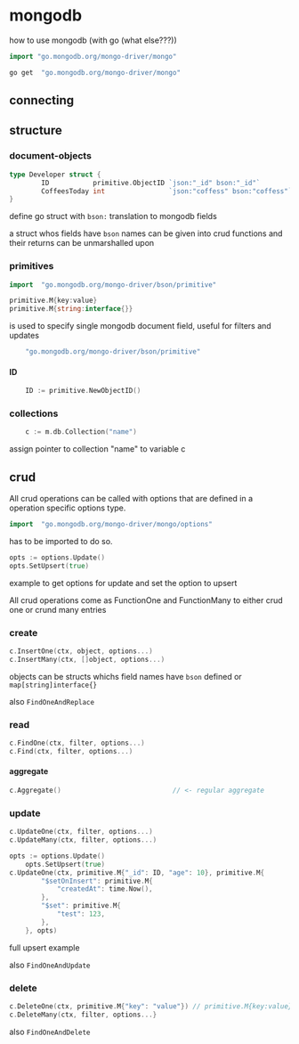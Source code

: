 # mongodb
how to use mongodb (with go (what else???))

```go
import "go.mongodb.org/mongo-driver/mongo"
```

```sh
go get 	"go.mongodb.org/mongo-driver/mongo"
```

## connecting


## structure

### document-objects
```go
type Developer struct {
		ID           primitive.ObjectID `json:"_id" bson:"_id"`
		CoffeesToday int                `json:"coffess" bson:"coffess"`
}
```
define go struct with `bson:` translation to mongodb fields

a struct whos fields have `bson` names can be given into crud functions and their returns can be unmarshalled upon

### primitives

```go 
import 	"go.mongodb.org/mongo-driver/bson/primitive"
```
```go
primitive.M{key:value}
primitive.M{string:interface{}}
```
is used to specify single mongodb document field, useful for filters and updates
```go
	"go.mongodb.org/mongo-driver/bson/primitive"
```
#### ID

```go
	ID := primitive.NewObjectID()
```

### collections

```go
	c := m.db.Collection("name")
```
assign pointer to collection "name" to variable c

## crud

All crud operations can be called with options that are defined in a operation specific options type.
```go
import	"go.mongodb.org/mongo-driver/mongo/options"
```
has to be imported to do so.
```go
opts := options.Update()
opts.SetUpsert(true)
```
example to get options for update and set the option to upsert

All crud operations come as FunctionOne and FunctionMany to either crud one or crund many entries

### create
```go
c.InsertOne(ctx, object, options...)
c.InsertMany(ctx, []object, options...)
```
objects can be structs whichs field names have `bson` defined or `map[string]interface{}`

also `FindOneAndReplace`

### read
```go
c.FindOne(ctx, filter, options...)    
c.Find(ctx, filter, options...)                                 
```


#### aggregate
```go
c.Aggregate()                            // <- regular aggregate
```

### update
```go
c.UpdateOne(ctx, filter, options...)
c.UpdateMany(ctx, filter, options...)
```

```go
opts := options.Update()
	opts.SetUpsert(true)
c.UpdateOne(ctx, primitive.M{"_id": ID, "age": 10}, primitive.M{
		"$setOnInsert": primitive.M{
			"createdAt": time.Now(),
		},
		"$set": primitive.M{
			"test": 123,
		},
	}, opts)

```
full upsert example

also `FindOneAndUpdate`

### delete
```go
c.DeleteOne(ctx, primitive.M{"key": "value"}) // primitive.M{key:value}
c.DeleteMany(ctx, filter, options...}
```
also `FindOneAndDelete`

